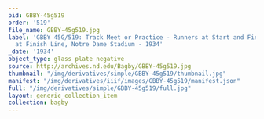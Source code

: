 ```yaml
---
pid: GBBY-45g519
order: '519'
file_name: GBBY-45g519.jpg
label: 'GBBY 45G/519: Track Meet or Practice - Runners at Start and Finish - Runners
  at Finish Line, Notre Dame Stadium - 1934'
_date: '1934'
object_type: glass plate negative
source: http://archives.nd.edu/Bagby/GBBY-45g519.jpg
thumbnail: "/img/derivatives/simple/GBBY-45g519/thumbnail.jpg"
manifest: "/img/derivatives/iiif/images/GBBY-45g519/manifest.json"
full: "/img/derivatives/simple/GBBY-45g519/full.jpg"
layout: generic_collection_item
collection: bagby
---
```

